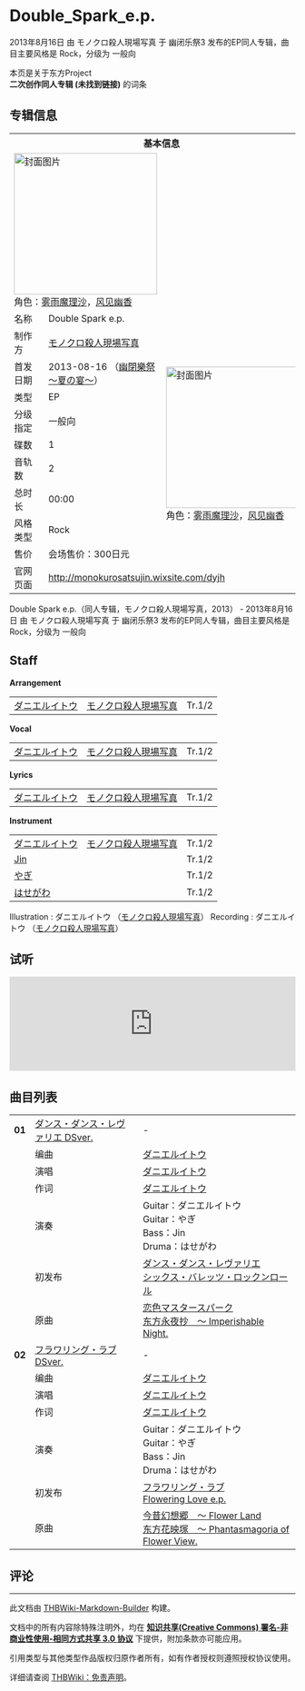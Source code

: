 # Double_Spark_e.p.

<!-- source html: G:\repos\THBWiki-Markdown-Builder\THBWikiMarkdown\Temp\main\0\06\ns0%3ADouble_Spark_e%2Ep%2E.html -->

2013年8月16日 由 モノクロ殺人現場写真 于 幽闭乐祭3 发布的EP同人专辑，曲目主要风格是 Rock，分级为 一般向

本页是关于东方Project  
 **二次创作同人专辑 (未找到链接)** 的词条

## 专辑信息

<table><tbody><tr><th colspan="3">基本信息</th></tr><tr><td class="cover-artwork-mobile" colspan="2"><a href="./文件-Double_Spark_e.p.封面.png.md" class="image" title="封面图片"><img alt="封面图片" src="https://upload.thwiki.cc/thumb/5/53/Double_Spark_e.p.%E5%B0%81%E9%9D%A2.png/252px-Double_Spark_e.p.%E5%B0%81%E9%9D%A2.png" decoding="async" loading="lazy" width="252" height="249" srcset="https://upload.thwiki.cc/thumb/5/53/Double_Spark_e.p.%E5%B0%81%E9%9D%A2.png/378px-Double_Spark_e.p.%E5%B0%81%E9%9D%A2.png 1.5x, https://upload.thwiki.cc/thumb/5/53/Double_Spark_e.p.%E5%B0%81%E9%9D%A2.png/504px-Double_Spark_e.p.%E5%B0%81%E9%9D%A2.png 2x" data-file-width="1421" data-file-height="1404"></a><div class="cover-char">角色：<a href="./雾雨魔理沙.md" title="雾雨魔理沙">雾雨魔理沙</a>，<a href="./风见幽香.md" title="风见幽香">风见幽香</a></div></td>
</tr><tr><td class="label">名称</td><td colspan="2"> Double Spark e.p. </td></tr><tr><td class="label">制作方</td><td><a href="./モノクロ殺人現場写真.md" title="モノクロ殺人現場写真">モノクロ殺人現場写真</a></td><td class="cover-artwork" rowspan="9" style="min-width:252px;"><a href="./文件-Double_Spark_e.p.封面.png.md" class="image" title="封面图片"><img alt="封面图片" src="https://upload.thwiki.cc/thumb/5/53/Double_Spark_e.p.%E5%B0%81%E9%9D%A2.png/252px-Double_Spark_e.p.%E5%B0%81%E9%9D%A2.png" decoding="async" loading="lazy" width="252" height="249" srcset="https://upload.thwiki.cc/thumb/5/53/Double_Spark_e.p.%E5%B0%81%E9%9D%A2.png/378px-Double_Spark_e.p.%E5%B0%81%E9%9D%A2.png 1.5x, https://upload.thwiki.cc/thumb/5/53/Double_Spark_e.p.%E5%B0%81%E9%9D%A2.png/504px-Double_Spark_e.p.%E5%B0%81%E9%9D%A2.png 2x" data-file-width="1421" data-file-height="1404"></a><div class="cover-char">角色：<a href="./雾雨魔理沙.md" title="雾雨魔理沙">雾雨魔理沙</a>，<a href="./风见幽香.md" title="风见幽香">风见幽香</a></div></td>
</tr><tr><td class="label">首发日期</td><td>2013-08-16&#160;（<a href="/展会作品列表?e=%E5%B9%BD%E9%97%AD%E4%B9%90%E7%A5%AD%233">幽閉樂祭～夏の宴～</a>）</td></tr><tr><td class="label">类型</td><td>EP</td></tr><tr><td class="label">分级指定</td><td>一般向</td></tr><tr><td class="label">碟数</td><td>1</td></tr><tr><td class="label">音轨数</td><td>2</td></tr><tr><td class="label">总时长</td><td>00:00</td></tr><tr><td class="label">风格类型</td><td>Rock</td></tr><tr><td class="label">售价</td><td>会场售价：300日元</td></tr>
<tr><td class="label">官网页面</td><td colspan="2"><a rel="nofollow" class="external free" href="http://monokurosatsujin.wixsite.com/dyjh">http://monokurosatsujin.wixsite.com/dyjh</a></td></tr></tbody></table>

Double Spark e.p.（同人专辑，モノクロ殺人現場写真，2013） - 2013年8月16日 由 モノクロ殺人現場写真 于 幽闭乐祭3 发布的EP同人专辑，曲目主要风格是 Rock，分级为 一般向

## Staff
  
 **Arrangement**   

<table><tbody><tr><td><a href="/index.php?title=%E3%83%80%E3%83%8B%E3%82%A8%E3%83%AB%E3%82%A4%E3%83%88%E3%82%A6&amp;action=edit&amp;redlink=1" class="new" title="ダニエルイトウ（页面不存在）">ダニエルイトウ</a></td><td><a href="./モノクロ殺人現場写真.md" title="モノクロ殺人現場写真">モノクロ殺人現場写真</a></td><td>Tr.1/2</td></tr></tbody></table>

  
 **Vocal**   

<table><tbody><tr><td><a href="/index.php?title=%E3%83%80%E3%83%8B%E3%82%A8%E3%83%AB%E3%82%A4%E3%83%88%E3%82%A6&amp;action=edit&amp;redlink=1" class="new" title="ダニエルイトウ（页面不存在）">ダニエルイトウ</a></td><td><a href="./モノクロ殺人現場写真.md" title="モノクロ殺人現場写真">モノクロ殺人現場写真</a></td><td>Tr.1/2</td></tr></tbody></table>

  
 **Lyrics**   

<table><tbody><tr><td><a href="/index.php?title=%E3%83%80%E3%83%8B%E3%82%A8%E3%83%AB%E3%82%A4%E3%83%88%E3%82%A6&amp;action=edit&amp;redlink=1" class="new" title="ダニエルイトウ（页面不存在）">ダニエルイトウ</a></td><td><a href="./モノクロ殺人現場写真.md" title="モノクロ殺人現場写真">モノクロ殺人現場写真</a></td><td>Tr.1/2</td></tr></tbody></table>

  
 **Instrument**   

<table><tbody><tr><td><a href="/index.php?title=%E3%83%80%E3%83%8B%E3%82%A8%E3%83%AB%E3%82%A4%E3%83%88%E3%82%A6&amp;action=edit&amp;redlink=1" class="new" title="ダニエルイトウ（页面不存在）">ダニエルイトウ</a></td><td><a href="./モノクロ殺人現場写真.md" title="モノクロ殺人現場写真">モノクロ殺人現場写真</a></td><td>Tr.1/2</td></tr><tr><td><a href="./JiN.md" title="JiN" unred="">Jin</a></td><td></td><td>Tr.1/2</td></tr><tr><td><a href="/index.php?title=%E3%82%84%E3%81%8E&amp;action=edit&amp;redlink=1" class="new" title="やぎ（页面不存在）">やぎ</a></td><td></td><td>Tr.1/2</td></tr><tr><td><a href="/index.php?title=%E3%81%AF%E3%81%9B%E3%81%8C%E3%82%8F&amp;action=edit&amp;redlink=1" class="new" title="はせがわ（页面不存在）">はせがわ</a></td><td></td><td>Tr.1/2</td></tr></tbody></table>


Illustration
: ダニエルイトウ （[モノクロ殺人現場写真](./モノクロ殺人現場写真.md)）
Recording
: ダニエルイトウ （[モノクロ殺人現場写真](./モノクロ殺人現場写真.md)）


## 试听
  
<iframe width="100%" height="166" scrolling="no" frameborder="no" src="https://w.soundcloud.com/player/?url=https%3A//api.soundcloud.com/tracks/105544485&amp;color=ff5500&amp;auto_play=false&amp;hide_related=false&amp;show_comments=true&amp;show_user=true&amp;show_reposts=false&amp;visual=false"></iframe>

  


## 曲目列表

<table><tbody><tr><td id="1" class="infoO"><b>01</b></td><td id="ダンス・ダンス・レヴァリエ_DSver." colspan="2" class="title"><span class="new" title="（歌词页面不存在）"><a href="/index.php?title=%E6%AD%8C%E8%AF%8D:%E3%83%80%E3%83%B3%E3%82%B9%E3%83%BB%E3%83%80%E3%83%B3%E3%82%B9%E3%83%BB%E3%83%AC%E3%83%B4%E3%82%A1%E3%83%AA%E3%82%A8&amp;boilerplate=模板:页面模板/曲目歌词&amp;action=edit">ダンス・ダンス・レヴァリエ DSver.</a></span><span class="thcsearchlinks"><a rel="nofollow" class="external text" href="https://cd.thwiki.cc?arrange=ダニエルイトウ&amp;vocal=ダニエルイトウ&amp;lyric=ダニエルイトウ&amp;ogmusic=恋色マスタースパーク&amp;fromwiki=Double_Spark_e.p."><span title="搜索相似同人曲"></span></a></span></td><td class="time">-</td></tr><tr><td class="left"></td><td class="label">编曲</td><td class="text" colspan="2"><a href="/index.php?title=%E3%83%80%E3%83%8B%E3%82%A8%E3%83%AB%E3%82%A4%E3%83%88%E3%82%A6&amp;action=edit&amp;redlink=1" class="new" title="ダニエルイトウ（页面不存在）">ダニエルイトウ</a><span class="thcsearchlinks"><a rel="nofollow" class="external text" href="https://cd.thwiki.cc?arrange=，ダニエルイトウ&amp;fromwiki=Double_Spark_e.p."><span></span></a></span></td></tr><tr><td class="left"></td><td class="label">演唱</td><td class="text" colspan="2"><a href="/index.php?title=%E3%83%80%E3%83%8B%E3%82%A8%E3%83%AB%E3%82%A4%E3%83%88%E3%82%A6&amp;action=edit&amp;redlink=1" class="new" title="ダニエルイトウ（页面不存在）">ダニエルイトウ</a><span class="thcsearchlinks"><a rel="nofollow" class="external text" href="https://cd.thwiki.cc?vocal=ダニエルイトウ&amp;fromwiki=Double_Spark_e.p."><span></span></a></span></td></tr><tr><td class="left"></td><td class="label">作词</td><td class="text" colspan="2"><a href="/index.php?title=%E3%83%80%E3%83%8B%E3%82%A8%E3%83%AB%E3%82%A4%E3%83%88%E3%82%A6&amp;action=edit&amp;redlink=1" class="new" title="ダニエルイトウ（页面不存在）">ダニエルイトウ</a><span class="thcsearchlinks"><a rel="nofollow" class="external text" href="https://cd.thwiki.cc?lyric=ダニエルイトウ&amp;fromwiki=Double_Spark_e.p."><span></span></a></span></td></tr><tr><td class="left"></td><td class="label">演奏</td><td class="text" colspan="2">Guitar：ダニエルイトウ <br>Guitar：やぎ <br>Bass：Jin <br>Druma：はせがわ</td></tr><tr><td class="left"></td><td class="label">初发布</td><td class="text" colspan="2"><a href="/%E3%82%B7%E3%83%83%E3%82%AF%E3%82%B9%E3%83%BB%E3%83%90%E3%83%AC%E3%83%83%E3%83%84%E3%83%BB%E3%83%AD%E3%83%83%E3%82%AF%E3%83%B3%E3%83%AD%E3%83%BC%E3%83%AB#2" title="シックス・バレッツ・ロックンロール">ダンス・ダンス・レヴァリエ</a><div class="source"><a href="./シックス・バレッツ・ロックンロール.md" title="シックス・バレッツ・ロックンロール">シックス・バレッツ・ロックンロール</a></div></td></tr><tr><td class="left"></td><td class="label">原曲</td><td class="text" colspan="2"><span class="thcsearchlinks"><a rel="nofollow" class="external text" href="https://cd.thwiki.cc?ogmusic=恋色マスタースパーク&amp;fromwiki=Double_Spark_e.p."><span></span></a></span><div class="ogmusic"><a href="./恋色マスタースパーク.md" class="mw-redirect" title="恋色マスタースパーク">恋色マスタースパーク</a></div><div class="source"><a href="./东方永夜抄_～_Imperishable_Night..md" class="mw-redirect" title="东方永夜抄 ～ Imperishable Night.">东方永夜抄　～ Imperishable Night.</a></div></td></tr>
<tr><td id="2" class="infoO"><b>02</b></td><td id="フラワリング・ラブ_DSver." colspan="2" class="title"><span class="new" title="（歌词页面不存在）"><a href="/index.php?title=%E6%AD%8C%E8%AF%8D:%E3%83%95%E3%83%A9%E3%83%AF%E3%83%AA%E3%83%B3%E3%82%B0%E3%83%BB%E3%83%A9%E3%83%96&amp;boilerplate=模板:页面模板/曲目歌词&amp;action=edit">フラワリング・ラブ DSver.</a></span><span class="thcsearchlinks"><a rel="nofollow" class="external text" href="https://cd.thwiki.cc?arrange=ダニエルイトウ&amp;vocal=ダニエルイトウ&amp;lyric=ダニエルイトウ&amp;ogmusic=今昔幻想郷　～ Flower Land&amp;fromwiki=Double_Spark_e.p."><span title="搜索相似同人曲"></span></a></span></td><td class="time">-</td></tr><tr><td class="left"></td><td class="label">编曲</td><td class="text" colspan="2"><a href="/index.php?title=%E3%83%80%E3%83%8B%E3%82%A8%E3%83%AB%E3%82%A4%E3%83%88%E3%82%A6&amp;action=edit&amp;redlink=1" class="new" title="ダニエルイトウ（页面不存在）">ダニエルイトウ</a><span class="thcsearchlinks"><a rel="nofollow" class="external text" href="https://cd.thwiki.cc?arrange=，ダニエルイトウ&amp;fromwiki=Double_Spark_e.p."><span></span></a></span></td></tr><tr><td class="left"></td><td class="label">演唱</td><td class="text" colspan="2"><a href="/index.php?title=%E3%83%80%E3%83%8B%E3%82%A8%E3%83%AB%E3%82%A4%E3%83%88%E3%82%A6&amp;action=edit&amp;redlink=1" class="new" title="ダニエルイトウ（页面不存在）">ダニエルイトウ</a><span class="thcsearchlinks"><a rel="nofollow" class="external text" href="https://cd.thwiki.cc?vocal=ダニエルイトウ&amp;fromwiki=Double_Spark_e.p."><span></span></a></span></td></tr><tr><td class="left"></td><td class="label">作词</td><td class="text" colspan="2"><a href="/index.php?title=%E3%83%80%E3%83%8B%E3%82%A8%E3%83%AB%E3%82%A4%E3%83%88%E3%82%A6&amp;action=edit&amp;redlink=1" class="new" title="ダニエルイトウ（页面不存在）">ダニエルイトウ</a><span class="thcsearchlinks"><a rel="nofollow" class="external text" href="https://cd.thwiki.cc?lyric=ダニエルイトウ&amp;fromwiki=Double_Spark_e.p."><span></span></a></span></td></tr><tr><td class="left"></td><td class="label">演奏</td><td class="text" colspan="2">Guitar：ダニエルイトウ <br>Guitar：やぎ <br>Bass：Jin <br>Druma：はせがわ</td></tr><tr><td class="left"></td><td class="label">初发布</td><td class="text" colspan="2"><a href="/Flowering_Love_e.p.#1" title="Flowering Love e.p.">フラワリング・ラブ</a><div class="source"><a href="./Flowering_Love_e.p..md" title="Flowering Love e.p.">Flowering Love e.p.</a></div></td></tr><tr><td class="left"></td><td class="label">原曲</td><td class="text" colspan="2"><span class="thcsearchlinks"><a rel="nofollow" class="external text" href="https://cd.thwiki.cc?ogmusic=今昔幻想郷　～ Flower Land&amp;fromwiki=Double_Spark_e.p."><span></span></a></span><div class="ogmusic"><a href="./今昔幻想郷_～_Flower_Land.md" class="mw-redirect" title="今昔幻想郷 ～ Flower Land">今昔幻想郷　～ Flower Land</a></div><div class="source"><a href="./东方花映塚_～_Phantasmagoria_of_Flower_View..md" class="mw-redirect" title="东方花映塚 ～ Phantasmagoria of Flower View.">东方花映塚　～ Phantasmagoria of Flower View.</a></div></td></tr></tbody></table>



## 评论




---

此文档由 [THBWiki-Markdown-Builder](https://github.com/Delsin-Yu/THBWiki-Markdown-Builder) 构建。

文档中的所有内容除特殊注明外，均在 [**知识共享(Creative Commons) 署名-非商业性使用-相同方式共享 3.0 协议**](https://creativecommons.org/licenses/by-sa/3.0/deed.zh-hans) 下提供，附加条款亦可能应用。

引用类型与其他类型作品版权归原作者所有，如有作者授权则遵照授权协议使用。

详细请查阅 [THBWiki：免责声明](https://thbwiki.cc/THBWiki:%E5%85%8D%E8%B4%A3%E5%A3%B0%E6%98%8E)。

